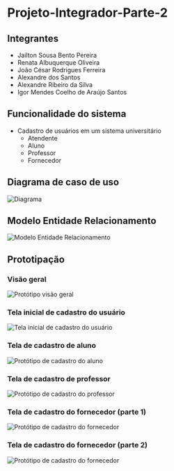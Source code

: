 # Projeto-Integrador-Parte-2

## Integrantes
- Jailton Sousa Bento Pereira
- Renata Albuquerque Oliveira
- João César Rodrigues Ferreira
- Alexandre dos Santos
- Alexandre Ribeiro da Silva
- Igor Mendes Coelho de Araújo Santos

## Funcionalidade do sistema
- Cadastro de usuários em um sistema universitário
  - Atendente
  - Aluno
  - Professor
  - Fornecedor

## Diagrama de caso de uso
![Diagrama](https://github.com/228141/Projeto-Integrador-Parte-2/assets/106827722/17cc96f9-7df6-413e-afa5-bf553db12a9a)

## Modelo Entidade Relacionamento
![Modelo Entidade Relacionamento](https://github.com/228141/Projeto-Integrador-Parte-2/assets/106827722/2f276dd7-3d83-4372-be3d-ec08f082b649)

## Prototipação

### Visão geral
![Protótipo visão geral](Prototipos/prototipo-geral.png)

### Tela inicial de cadastro do usuário
![Tela inicial de cadastro do usuário](https://github.com/228141/Projeto-Integrador-Parte-2/assets/106827722/1d547b58-4595-4578-9220-ed2b39c56b85)

### Tela de cadastro de aluno
![Protótipo de cadastro do aluno](Prototipos/prototipo-aluno.png)

### Tela de cadastro de professor
![Protótipo de cadastro do professor](https://github.com/228141/Projeto-Integrador-Parte-2/assets/106827722/618afe43-45d8-44d8-a3f9-82488e9012d6)

### Tela de cadastro do fornecedor (parte 1)
![Protótipo de cadastro do fornecedor](https://github.com/228141/Projeto-Integrador-Parte-2/assets/106827722/67113ca9-edf1-4247-9afe-7d7ef08bb264)

### Tela de cadastro do fornecedor (parte 2)
![Protótipo de cadastro do fornecedor](https://github.com/228141/Projeto-Integrador-Parte-2/assets/106827722/ca2399e3-119c-4117-b5ac-a4fbfb4826c0)
